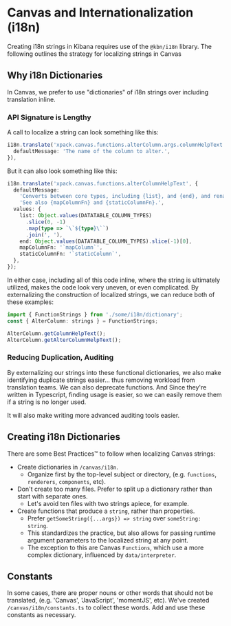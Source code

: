 # Canvas and Internationalization (i18n)

Creating i18n strings in Kibana requires use of the `@kbn/i18n` library. The following outlines the strategy for localizing strings in Canvas

## Why i18n Dictionaries

In Canvas, we prefer to use "dictionaries" of i18n strings over including translation inline.

### API Signature is Lengthy

A call to localize a string can look something like this:

```ts
i18n.translate('xpack.canvas.functions.alterColumn.args.columnHelpText', {
  defaultMessage: 'The name of the column to alter.',
}),
```

But it can also look something like this:

```ts
i18n.translate('xpack.canvas.functions.alterColumnHelpText', {
  defaultMessage:
    'Converts between core types, including {list}, and {end}, and rename columns. ' +
    'See also {mapColumnFn} and {staticColumnFn}.',
  values: {
    list: Object.values(DATATABLE_COLUMN_TYPES)
      .slice(0, -1)
      .map(type => `\`${type}\``)
      .join(', '),
    end: Object.values(DATATABLE_COLUMN_TYPES).slice(-1)[0],
    mapColumnFn: '`mapColumn`',
    staticColumnFn: '`staticColumn`',
  },
});
```

In either case, including all of this code inline, where the string is ultimately utilized, makes the code look very uneven, or even complicated. By externalizing the construction of localized strings, we can reduce both of these examples:

```ts
import { FunctionStrings } from './some/i18n/dictionary';
const { AlterColumn: strings } = FunctionStrings;

AlterColumn.getColumnHelpText();
AlterColumn.getAlterColumnHelpText();
```

### Reducing Duplication, Auditing

By externalizing our strings into these functional dictionaries, we also make identifying duplicate strings easier... thus removing workload from translation teams. We can also deprecate functions. And Since they're written in Typescript, finding usage is easier, so we can easily remove them if a string is no longer used.

It will also make writing more advanced auditing tools easier.

## Creating i18n Dictionaries

There are some Best Practices™️ to follow when localizing Canvas strings:

- Create dictionaries in `/canvas/i18n`.
  - Organize first by the top-level subject or directory, (e.g. `functions`, `renderers`, `components`, etc).
- Don't create too many files. Prefer to split up a dictionary rather than start with separate ones.
  - Let's avoid ten files with two strings apiece, for example.
- Create functions that produce a `string`, rather than properties.
  - Prefer `getSomeString({...args}) => string` over `someString: string`.
  - This standardizes the practice, but also allows for passing runtime argument parameters to the localized string at any point.
  - The exception to this are Canvas `Functions`, which use a more complex dictionary, influenced by `data/interpreter`.

## Constants

In some cases, there are proper nouns or other words that should not be translated, (e.g. 'Canvas', 'JavaScript', 'momentJS', etc). We've created `/canvas/i18n/constants.ts` to collect these words. Add and use these constants as necessary.

